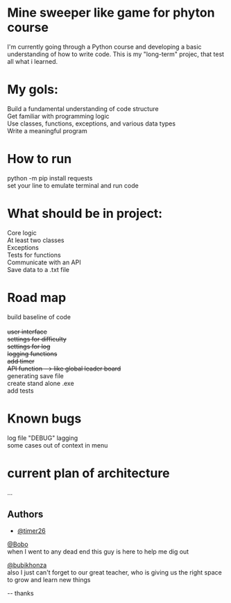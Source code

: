 # Mine sweeper like game for phyton courseI'm currently going through a Python course and developing a basic understanding of how to write code. This is my "long-term" projec, that test all what i learned.<br># My gols:    Build a fundamental understanding of code structure <br>Get familiar with programming logic <br>Use classes, functions, exceptions, and various data types <br>Write a meaningful program<br># How to runpython -m pip install requests<br>set your line to emulate terminal and run code<br># What should be in project:  Core logic<br>At least two classes<br>Exceptions<br>Tests for functions<br>Communicate with an API <br>Save data to a .txt file <br>   # Road mapbuild baseline of code <br>    <s>user interface  <br> settings for difficulty <br>settings for log <br>logging functions        <br>add timer<br>API function --> like global leader board </s> <br>generating save file<br>create stand alone .exe <br>add tests <br># Known bugslog file "DEBUG" lagging <br>some cases out of context in menu <br># current plan of architecture ...## Authors- [@timer26](https://github.com/timer26)<br>[@Bobo](https://github.com/spockiash)<br>when I went to any dead end this guy is here to help me dig out[@bubikhonza ](https://github.com/bubikhonza)<br>also I just can't forget to our great teacher, who is giving us the right space to grow and learn new things <br>-- thanks